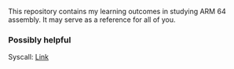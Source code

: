 This repository contains my learning outcomes in studying ARM 64 assembly. It may serve as a reference for all of you.

### Possibly helpful
Syscall: [Link](https://chromium.googlesource.com/chromiumos/docs/+/master/constants/syscalls.md)